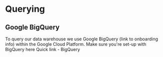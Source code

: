 # Querying

## Google BigQuery
To query our data warehouse we use Google BigQuery (link to onboarding info) within the Google Cloud Platform.
Make sure you're set-up with BigQuery here
Quick link - BigQuery
